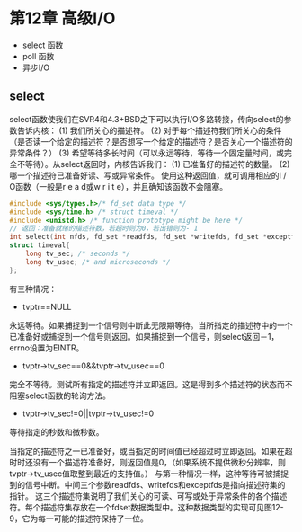 # 第12章 高级I/O

- select 函数
- poll 函数
- 异步I/O

## select 

select函数使我们在SVR4和4.3+BSD之下可以执行I/O多路转接，传向select的参数告诉内核：
(1) 我们所关心的描述符。
(2) 对于每个描述符我们所关心的条件（是否读一个给定的描述符？是否想写一个给定的描述符？是否关心一个描述符的异常条件？）
(3) 希望等待多长时间（可以永远等待，等待一个固定量时间，或完全不等待）。从select返回时，内核告诉我们：
(1) 已准备好的描述符的数量。
(2) 哪一个描述符已准备好读、写或异常条件。
使用这种返回值，就可调用相应的I / O函数（一般是r e a d或w r i t e），并且确知该函数不会阻塞。

```c
#include <sys/types.h>/* fd_set data type */
#include <sys/time.h> /* struct timeval */
#include <unistd.h> /* function prototype might be here */
// 返回：准备就绪的描述符数，若超时则为0，若出错则为- 1
int select(int nfds, fd_set *readfds, fd_set *writefds, fd_set *exceptfds, struct timeval *tvptr);
struct timeval{
    long tv_sec; /* seconds */
    long tv_usec; /* and microseconds */
};

```

有三种情况：

- tvptr==NULL

永远等待。如果捕捉到一个信号则中断此无限期等待。当所指定的描述符中的一个已准备好或捕捉到一个信号则返回。如果捕捉到一个信号，则select返回－1，errno设置为EINTR。

- tvptr->tv_sec==0&&tvptr->tv_usec==0

完全不等待。测试所有指定的描述符并立即返回。这是得到多个描述符的状态而不阻塞select函数的轮询方法。

- tvptr->tv_sec!=0||tvptr->tv_usec!=0

等待指定的秒数和微秒数。

当指定的描述符之一已准备好，或当指定的时间值已经超过时立即返回。如果在超时时还没有一个描述符准备好，则返回值是0，（如果系统不提供微秒分辨率，则tvptr->tv_usec值取整到最近的支持值。）
与第一种情况一样，这种等待可被捕捉到的信号中断。中间三个参数readfds、writefds和exceptfds是指向描述符集的指针。
这三个描述符集说明了我们关心的可读、可写或处于异常条件的各个描述符。每个描述符集存放在一个fdset数据类型中。这种数据类型的实现可见图12-9，它为每一可能的描述符保持了一位。
